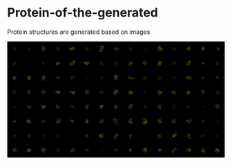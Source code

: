 # Protein-of-the-generated
Protein structures are generated based on images

![](https://github.com/ElvinJun/Protein-of-the-generated/blob/master/reals.png?raw=true)

